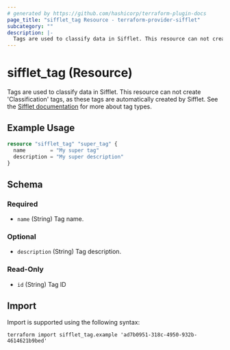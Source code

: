 ```yaml
---
# generated by https://github.com/hashicorp/terraform-plugin-docs
page_title: "sifflet_tag Resource - terraform-provider-sifflet"
subcategory: ""
description: |-
  Tags are used to classify data in Sifflet. This resource can not create 'Classification' tags, as these tags are automatically created by Sifflet. See the Sifflet documentation https://docs.siffletdata.com/docs/tags for more about tag types.
---
```


# sifflet_tag (Resource)

Tags are used to classify data in Sifflet. This resource can not create 'Classification' tags, as these tags are automatically created by Sifflet. See the [Sifflet documentation](https://docs.siffletdata.com/docs/tags) for more about tag types.

## Example Usage

```terraform
resource "sifflet_tag" "super_tag" {
  name        = "My super tag"
  description = "My super description"
}
```

<!-- schema generated by tfplugindocs -->
## Schema

### Required

- `name` (String) Tag name.

### Optional

- `description` (String) Tag description.

### Read-Only

- `id` (String) Tag ID

## Import

Import is supported using the following syntax:

```shell
terraform import sifflet_tag.example 'ad7b0951-318c-4950-932b-4614621b9bed'
```
